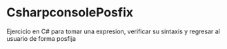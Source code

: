 # CsharpconsolePosfix
Ejercicio en C# para tomar una expresion, verificar su sintaxis y regresar al usuario de forma posfija
